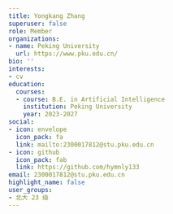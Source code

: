 ```yaml
---
title: Yongkang Zhang
superuser: false
role: Member
organizations:
- name: Peking University
  url: https://www.pku.edu.cn/
bio: ''
interests:
- cv
education:
  courses:
  - course: B.E. in Artificial Intelligence
    institution: Peking University
    year: 2023-2027
social:
- icon: envelope
  icon_pack: fa
  link: mailto:2300017812@stu.pku.edu.cn
- icon: github
  icon_pack: fab
  link: https://github.com/hymnly133
email: 2300017812@stu.pku.edu.cn
highlight_name: false
user_groups:
- 北大 23 级
---
```

